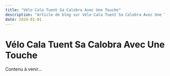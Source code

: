 ```yaml
---
title: "Vélo Cala Tuent Sa Calobra Avec Une Touche"
description: "Article de blog sur Vélo Cala Tuent Sa Calobra Avec Une Touche"
date: 2024-01-01
---
```


# Vélo Cala Tuent Sa Calobra Avec Une Touche

Contenu à venir...
